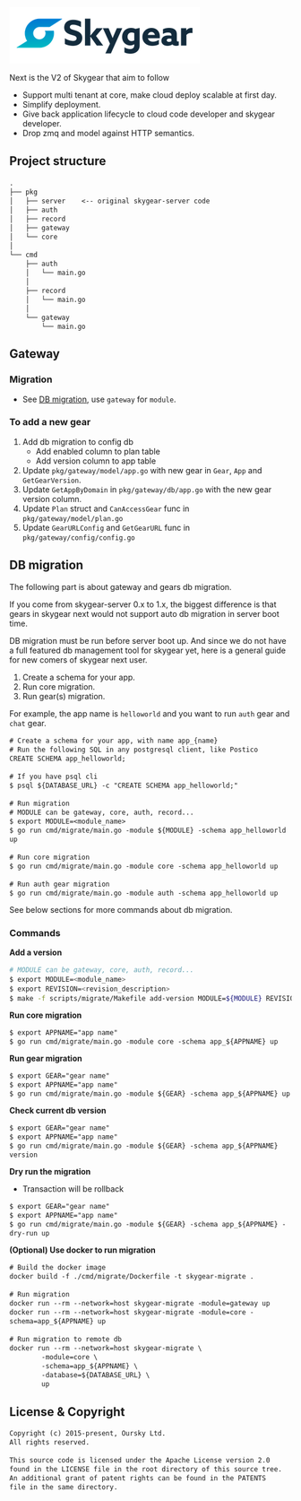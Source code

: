 ![Skygear Logo](.github/skygear-logo.png)

Next is the V2 of Skygear that aim to follow

- Support multi tenant at core, make cloud deploy scalable at first day.
- Simplify deployment.
- Give back application lifecycle to cloud code developer and skygear
  developer.
- Drop zmq and model against HTTP semantics.

## Project structure

```
.
├── pkg
│   ├── server    <-- original skygear-server code
│   ├── auth
│   ├── record
│   ├── gateway
│   └── core
│
└── cmd
    ├── auth
    │   └── main.go
    │
    ├── record
    │   └── main.go
    │
    └── gateway
        └── main.go
```

## Gateway

### Migration

- See [DB migration](#db-migration), use `gateway` for `module`.

### To add a new gear

1. Add db migration to config db
    - Add enabled column to plan table
    - Add version column to app table
1. Update `pkg/gateway/model/app.go` with new gear in `Gear`, `App` and `GetGearVersion`.
1. Update `GetAppByDomain` in `pkg/gateway/db/app.go` with the new gear version column.
1. Update `Plan` struct and `CanAccessGear` func in `pkg/gateway/model/plan.go`
1. Update `GearURLConfig` and `GetGearURL` func in `pkg/gateway/config/config.go`

## DB migration

The following part is about gateway and gears db migration.

If you come from skygear-server 0.x to 1.x, the biggest difference is that gears in skygear next would not support auto db migration in server boot time.

DB migration must be run before server boot up. And since we do not have a full featured db management tool for skygear yet, here is a general guide for new comers of skygear next user.

1. Create a schema for your app.
1. Run core migration.
1. Run gear(s) migration.

For example, the app name is `helloworld` and you want to run `auth` gear and `chat` gear.

```
# Create a schema for your app, with name app_{name}
# Run the following SQL in any postgresql client, like Postico
CREATE SCHEMA app_helloworld;

# If you have psql cli
$ psql ${DATABASE_URL} -c "CREATE SCHEMA app_helloworld;"

# Run migration
# MODULE can be gateway, core, auth, record...
$ export MODULE=<module_name>
$ go run cmd/migrate/main.go -module ${MODULE} -schema app_helloworld up

# Run core migration
$ go run cmd/migrate/main.go -module core -schema app_helloworld up

# Run auth gear migration
$ go run cmd/migrate/main.go -module auth -schema app_helloworld up
```

See below sections for more commands about db migration.

### Commands

**Add a version**

```sh
# MODULE can be gateway, core, auth, record...
$ export MODULE=<module_name>
$ export REVISION=<revision_description>
$ make -f scripts/migrate/Makefile add-version MODULE=${MODULE} REVISION=${REVISION}
```

**Run core migration**

```
$ export APPNAME="app name"
$ go run cmd/migrate/main.go -module core -schema app_${APPNAME} up
```

**Run gear migration**

```
$ export GEAR="gear name"
$ export APPNAME="app name"
$ go run cmd/migrate/main.go -module ${GEAR} -schema app_${APPNAME} up
```

**Check current db version**

```
$ export GEAR="gear name"
$ export APPNAME="app name"
$ go run cmd/migrate/main.go -module ${GEAR} -schema app_${APPNAME} version
```

**Dry run the migration**

- Transaction will be rollback

```
$ export GEAR="gear name"
$ export APPNAME="app name"
$ go run cmd/migrate/main.go -module ${GEAR} -schema app_${APPNAME} -dry-run up
```

**(Optional) Use docker to run migration**

```
# Build the docker image
docker build -f ./cmd/migrate/Dockerfile -t skygear-migrate .

# Run migration
docker run --rm --network=host skygear-migrate -module=gateway up
docker run --rm --network=host skygear-migrate -module=core -schema=app_${APPNAME} up

# Run migration to remote db
docker run --rm --network=host skygear-migrate \
        -module=core \
        -schema=app_${APPNAME} \
        -database=${DATABASE_URL} \
        up
```

## License & Copyright

```
Copyright (c) 2015-present, Oursky Ltd.
All rights reserved.

This source code is licensed under the Apache License version 2.0
found in the LICENSE file in the root directory of this source tree.
An additional grant of patent rights can be found in the PATENTS
file in the same directory.

```
